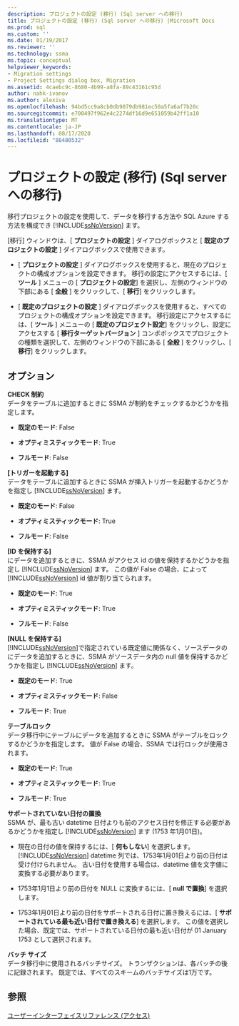 ```yaml
---
description: プロジェクトの設定 (移行) (Sql server への移行)
title: プロジェクトの設定 (移行) (Sql server への移行) |Microsoft Docs
ms.prod: sql
ms.custom: ''
ms.date: 01/19/2017
ms.reviewer: ''
ms.technology: ssma
ms.topic: conceptual
helpviewer_keywords:
- Migration settings
- Project Settings dialog box, Migration
ms.assetid: 4caebc9c-8680-4b99-a8fa-89c43161c95d
author: nahk-ivanov
ms.author: alexiva
ms.openlocfilehash: 94bd5cc9a8cb0db9079db981ec50a5fa6af7b20c
ms.sourcegitcommit: e700497f962e4c2274df16d9e651059b42ff1a10
ms.translationtype: MT
ms.contentlocale: ja-JP
ms.lasthandoff: 08/17/2020
ms.locfileid: "88480532"
---
```

# <a name="project-settings-migration-accesstosql"></a>プロジェクトの設定 (移行) (Sql server への移行)
移行プロジェクトの設定を使用して、データを移行する方法や SQL Azure する方法を構成でき [!INCLUDE[ssNoVersion](../../includes/ssnoversion-md.md)] ます。  
  
[移行] ウィンドウは、[ **プロジェクトの設定** ] ダイアログボックスと [ **既定のプロジェクトの設定** ] ダイアログボックスで使用できます。  
  
-   [ **プロジェクトの設定** ] ダイアログボックスを使用すると、現在のプロジェクトの構成オプションを設定できます。 移行の設定にアクセスするには、[ **ツール** ] メニューの [ **プロジェクトの設定**] を選択し、左側のウィンドウの下部にある [ **全般** ] をクリックして、[ **移行**] をクリックします。  
  
-   [ **既定のプロジェクトの設定** ] ダイアログボックスを使用すると、すべてのプロジェクトの構成オプションを設定できます。 移行設定にアクセスするには、[ **ツール** ] メニューの [ **既定のプロジェクト設定**] をクリックし、設定にアクセスする [ **移行ターゲットバージョン** ] コンボボックスでプロジェクトの種類を選択して、左側のウィンドウの下部にある [ **全般** ] をクリックし、[ **移行**] をクリックします。  
  
## <a name="options"></a>オプション  
**CHECK 制約**  
データをテーブルに追加するときに SSMA が制約をチェックするかどうかを指定します。  
  
-   **既定のモード**: False  
  
-   **オプティミスティックモード**: True  
  
-   **フルモード**: False  
  
**[トリガーを起動する]**  
データをテーブルに追加するときに SSMA が挿入トリガーを起動するかどうかを指定し [!INCLUDE[ssNoVersion](../../includes/ssnoversion-md.md)] ます。  
  
-   **既定のモード**: False  
  
-   **オプティミスティックモード**: True  
  
-   **フルモード**: False  
  
**[ID を保持する]**  
にデータを追加するときに、SSMA がアクセス id の値を保持するかどうかを指定し [!INCLUDE[ssNoVersion](../../includes/ssnoversion-md.md)] ます。 この値が False の場合、によって [!INCLUDE[ssNoVersion](../../includes/ssnoversion-md.md)] id 値が割り当てられます。  
  
-   **既定のモード**: True  
  
-   **オプティミスティックモード**: True  
  
-   **フルモード**: False  
  
**[NULL を保持する]**  
[!INCLUDE[ssNoVersion](../../includes/ssnoversion-md.md)]で指定されている既定値に関係なく、ソースデータのにデータを追加するときに、SSMA がソースデータ内の null 値を保持するかどうかを指定し [!INCLUDE[ssNoVersion](../../includes/ssnoversion-md.md)] ます。  
  
-   **既定のモード**: True  
  
-   **オプティミスティックモード**: False  
  
-   **フルモード**: True  
  
**テーブルロック**  
データ移行中にテーブルにデータを追加するときに SSMA がテーブルをロックするかどうかを指定します。 値が False の場合、SSMA では行ロックが使用されます。  
  
-   **既定のモード**: True  
  
-   **オプティミスティックモード**: True  
  
-   **フルモード**: True  
  
**サポートされていない日付の置換**  
SSMA が、最も古い datetime 日付よりも前のアクセス日付を修正する必要があるかどうかを指定し [!INCLUDE[ssNoVersion](../../includes/ssnoversion-md.md)] ます (1753 年1月01日)。  
  
-   現在の日付の値を保持するには、[ **何もしない**] を選択します。 [!INCLUDE[ssNoVersion](../../includes/ssnoversion-md.md)] datetime 列では、1753年1月01日より前の日付は受け付けられません。 古い日付を使用する場合は、datetime 値を文字値に変換する必要があります。  
  
-   1753年1月1日より前の日付を NULL に変換するには、[ **null で置換**] を選択します。  
  
-   1753年1月01日より前の日付をサポートされる日付に置き換えるには、[ **サポートされている最も近い日付で置き換える**] を選択します。 この値を選択した場合、既定では、サポートされている日付の最も近い日付が 01 January 1753 として選択されます。  
  
**バッチ サイズ**  
データ移行中に使用されるバッチサイズ。 トランザクションは、各バッチの後に記録されます。 既定では、すべてのスキームのバッチサイズは1万です。  
  
## <a name="see-also"></a>参照  
[ユーザーインターフェイスリファレンス (アクセス)](https://msdn.microsoft.com/af24c303-4a41-449b-9c86-d6558a97e839)  
  
